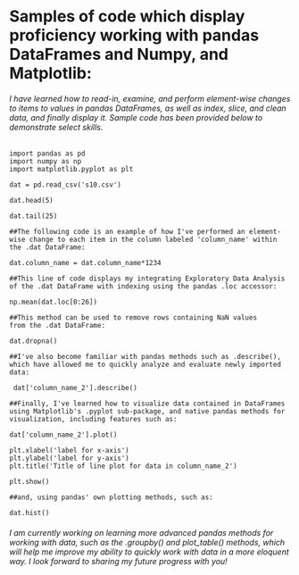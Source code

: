 # Samples of code which display proficiency working with pandas DataFrames and Numpy, and Matplotlib:

###### I have learned how to read-in, examine, and perform element-wise changes to items to values in pandas DataFrames, as well as index, slice, and clean data, and finally display it. Sample code has been provided below to demonstrate select skills.



    import pandas as pd
    import numpy as np
    import matplotlib.pyplot as plt
    
    dat = pd.read_csv('s10.csv')
    
    dat.head(5)
    
    dat.tail(25)
    
    ##The following code is an example of how I've performed an element-wise change to each item in the column labeled 'column_name' within the .dat DataFrame:
    
    dat.column_name = dat.column_name*1234
    
    ##This line of code displays my integrating Exploratory Data Analysis of the .dat DataFrame with indexing using the pandas .loc accessor: 
    
    np.mean(dat.loc[0:26])
    
    ##This method can be used to remove rows containing NaN values        from the .dat DataFrame:
    
    dat.dropna()
    
    ##I've also become familiar with pandas methods such as .describe(), which have allowed me to quickly analyze and evaluate newly imported data:
    
     dat['column_name_2'].describe()

    ##Finally, I've learned how to visualize data contained in DataFrames using Matplotlib's .pyplot sub-package, and native pandas methods for visualization, including features such as:
    
    dat['column_name_2'].plot()
    
    plt.xlabel('label for x-axis')
    plt.ylabel('label for y-axis')
    plt.title('Title of line plot for data in column_name_2')
    
    plt.show()
    
    ##and, using pandas' own plotting methods, such as:
    
    dat.hist()
    

###### I am currently working on learning more advanced pandas methods for working with data, such as the .groupby() and plot_table() methods, which will help me improve my ability to quickly work with data in a more eloquent way. I look forward to sharing my future progress with you!


